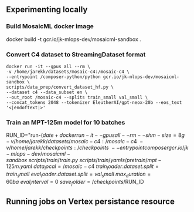 


## Experimenting locally 

### Build MosaicML docker image

docker build -t gcr.io/jk-mlops-dev/mosaicml-sandbox .


### Convert C4 dataset to StreamingDataset format

```
docker run -it --gpus all --rm \
-v /home/jarekk/datasets/mosaic-c4:/mosaic-c4 \
--entrypoint /composer-python/python gcr.io/jk-mlops-dev/mosaicml-sandbox \
scripts/data_prep/convert_dataset_hf.py \
--dataset c4 --data_subset en \
--out_root /mosaic-c4 --splits train_small val_small \
--concat_tokens 2048 --tokenizer EleutherAI/gpt-neox-20b --eos_text '<|endoftext|>'
```

### Train an MPT-125m model for 10 batches

RUN_ID="run-$(date +%s)"
docker run -it --gpus all --rm --shm-size=8g \
-v /home/jarekk/datasets/mosaic-c4:/mosaic-c4 \
-v /home/jarekk/checkpoints:/checkpoints \
--entrypoint composer gcr.io/jk-mlops-dev/mosaicml-sandbox \
scripts/train/train.py \
scripts/train/yamls/pretrain/mpt-125m.yaml \
data_local=/mosaic-c4 \
train_loader.dataset.split=train_small \
eval_loader.dataset.split=val_small \
max_duration=60ba \
eval_interval=0 \
save_folder=/checkpoints/$RUN_ID


## Running jobs on Vertex persistance resource



